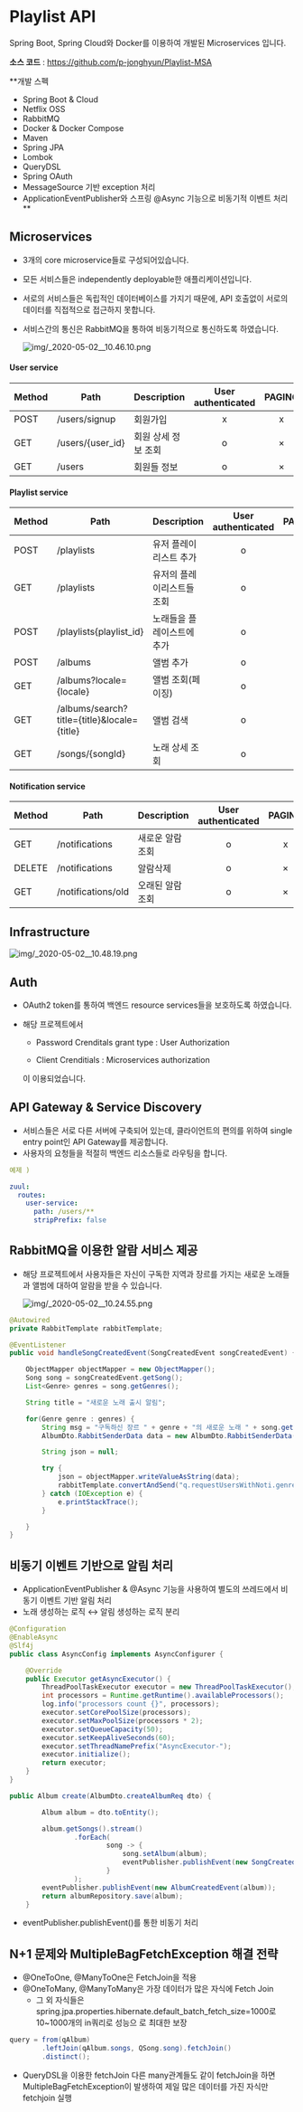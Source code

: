
# Playlist API

Spring Boot, Spring Cloud와 Docker를 이용하여 개발된 Microservices 입니다.

**소스 코드** : https://github.com/p-jonghyun/Playlist-MSA

**개발 스펙
- Spring Boot & Cloud
- Netflix OSS
- RabbitMQ
- Docker & Docker Compose
- Maven
- Spring JPA
- Lombok
- QueryDSL
- Spring OAuth
- MessageSource 기반 exception 처리
- ApplicationEventPublisher와 스프링 @Async 기능으로 비동기적 이벤트 처리** 

## Microservices

- 3개의 core microservice들로 구성되어있습니다.
- 모든 서비스들은 independently deployable한 애플리케이션입니다.
- 서로의 서비스들은 독립적인 데이터베이스를 가지기 때문에, API 호출없이 서로의 데이터를 직접적으로 접근하지 못합니다.
- 서비스간의 통신은 RabbitMQ을 통하여 비동기적으로 통신하도록 하였습니다.

    ![img/_2020-05-02__10.46.10.png](img/_2020-05-02__10.46.10.png)

#### User service
Method	| Path	| Description	| User authenticated	| PAGING
------------- | ------------------------- | ------------- |:-------------:|:----------------:|
POST	| /users/signup	| 회원가입	| x | x 	
GET	| /users/{user_id}	| 회원 상세 정보 조회	| o | ×
GET	| /users	| 회원들 정보	| o | 	×


#### Playlist service
Method	| Path	| Description	| User authenticated	| PAGING
------------- | ------------------------- | ------------- |:-------------:|:----------------:|
POST	| /playlists	| 유저 플레이리스트 추가	| o | x 	
GET	| /playlists	| 유저의 플레이리스트들 조회	| o | x 
POST	| /playlists{playlist_id}	| 노래들을 플레이스트에 추가	| o | 	×
POST	| /albums	| 앨범 추가	| o | 	×
GET	| /albums?locale={locale}	| 앨범 조회(페이징)	| o | 	o
GET	| /albums/search?title={title}&locale={title}	| 앨범 검색	| o | 	×
GET	| /songs/{songId}	| 노래 상세 조회	| o | 	×


#### Notification service
Method	| Path	| Description	| User authenticated	| PAGING
------------- | ------------------------- | ------------- |:-------------:|:----------------:|
GET	| /notifications	| 새로운 알람 조회	| o | x 	
DELETE	| /notifications	| 알람삭제	| o | ×
GET	| /notifications/old	| 오래된 알람 조회	| o | 	×

## Infrastructure

![img/_2020-05-02__10.48.19.png](img/_2020-05-02__10.48.19.png)

## Auth

- OAuth2 token를 통하여 백엔드 resource services들을 보호하도록 하였습니다.
- 해당 프로젝트에서

    - Password Crenditals grant type : User Authorization

    - Client Crenditials : Microservices authorization

    이 이용되었습니다.

## API Gateway & Service Discovery

- 서비스들은 서로 다른 서버에 구축되어 있는데, 클라이언트의 편의를 위하여 single entry point인 API Gateway를 제공합니다.
- 사용자의 요청들을 적절히 백엔드 리소스들로 라우팅을 합니다.

```yaml
예제 ) 

zuul:
  routes:
    user-service:
      path: /users/**
      stripPrefix: false
```

## RabbitMQ을 이용한 알람 서비스 제공

- 해당 프로젝트에서 사용자들은 자신이 구독한 지역과 장르를 가지는 새로운 노래들과 앨범에 대하여 알람을 받을 수 있습니다.

    ![img/_2020-05-02__10.24.55.png](img/_2020-05-02__10.24.55.png)

```java
@Autowired
private RabbitTemplate rabbitTemplate;

@EventListener
public void handleSongCreatedEvent(SongCreatedEvent songCreatedEvent) {

    ObjectMapper objectMapper = new ObjectMapper();
    Song song = songCreatedEvent.getSong();
    List<Genre> genres = song.getGenres();

    String title = "새로운 노래 출시 알림";

    for(Genre genre : genres) {
        String msg = "구독하신 장르 " + genre + "의 새로운 노래 " + song.getTitle() + " 이 출시되었습니다!";
        AlbumDto.RabbitSenderData data = new AlbumDto.RabbitSenderData(title, msg, String.valueOf(genre));

        String json = null;

        try {
            json = objectMapper.writeValueAsString(data);
            rabbitTemplate.convertAndSend("q.requestUsersWithNoti.genre", json);
        } catch (IOException e) {
            e.printStackTrace();
        }

    }
}
```

## 비동기 이벤트 기반으로 알림 처리

- ApplicationEventPublisher & @Async 기능을 사용하여 별도의 쓰레드에서 비동기 이벤트 기반 알림 처리
- 노래 생성하는 로직 ↔ 알림 생성하는 로직 분리

```java
@Configuration
@EnableAsync
@Slf4j
public class AsyncConfig implements AsyncConfigurer {

    @Override
    public Executor getAsyncExecutor() {
        ThreadPoolTaskExecutor executor = new ThreadPoolTaskExecutor();
        int processors = Runtime.getRuntime().availableProcessors();
        log.info("processors count {}", processors);
        executor.setCorePoolSize(processors);
        executor.setMaxPoolSize(processors * 2);
        executor.setQueueCapacity(50);
        executor.setKeepAliveSeconds(60);
        executor.setThreadNamePrefix("AsyncExecutor-");
        executor.initialize();
        return executor;
    }
}
```

```java
public Album create(AlbumDto.createAlbumReq dto) {

        Album album = dto.toEntity();

        album.getSongs().stream()
                .forEach(
                        song -> {
                            song.setAlbum(album);
                            eventPublisher.publishEvent(new SongCreatedEvent(song));
                        }
                );
        eventPublisher.publishEvent(new AlbumCreatedEvent(album));
        return albumRepository.save(album);
    }
```

- eventPublisher.publishEvent()를 통한 비동기 처리

## N+1 문제와 MultipleBagFetchException 해결 전략

- @OneToOne, @ManyToOne은 FetchJoin을 적용
- @OneToMany, @ManyToMany은 가장 데이터가 많은 자식에 Fetch Join
    - 그 외 자식들은 spring.jpa.properties.hibernate.default_batch_fetch_size=1000로 10~1000개의 in쿼리로 성능으 로 최대한 보장

```java
query = from(qAlbum)
        .leftJoin(qAlbum.songs, QSong.song).fetchJoin()
        .distinct();
```

- QueryDSL을 이용한 fetchJoin 다른 many관계들도 같이 fetchJoin을 하면 MultipleBagFetchException이 발생하여 제일 많은 데이터를 가진 자식만 fetchjoin 실행

